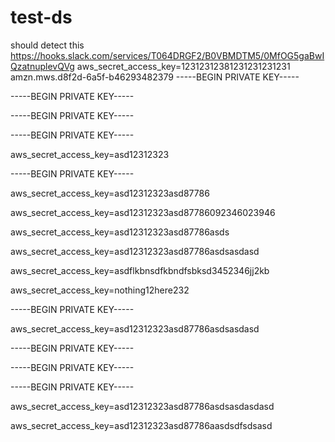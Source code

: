 # test-ds

should detect this
https://hooks.slack.com/services/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
aws_secret_access_key=12312312381231231231231
amzn.mws.d8f2d-6a5f-b46293482379
-----BEGIN PRIVATE KEY-----

-----BEGIN PRIVATE KEY-----


-----BEGIN PRIVATE KEY-----

-----BEGIN PRIVATE KEY-----

aws_secret_access_key=asd12312323


-----BEGIN PRIVATE KEY-----


aws_secret_access_key=asd12312323asd87786

aws_secret_access_key=asd12312323asd87786092346023946

aws_secret_access_key=asd12312323asd87786asds

aws_secret_access_key=asd12312323asd87786asdsasdasd

aws_secret_access_key=asdflkbnsdfkbndfsbksd3452346jj2kb

aws_secret_access_key=nothing12here232

-----BEGIN PRIVATE KEY-----


aws_secret_access_key=asd12312323asd87786asdsasdasd


-----BEGIN PRIVATE KEY-----

-----BEGIN PRIVATE KEY-----

-----BEGIN PRIVATE KEY-----


aws_secret_access_key=asd12312323asd87786asdsasdasdasd


aws_secret_access_key=asd12312323asd87786aasdsdfsdsasd
